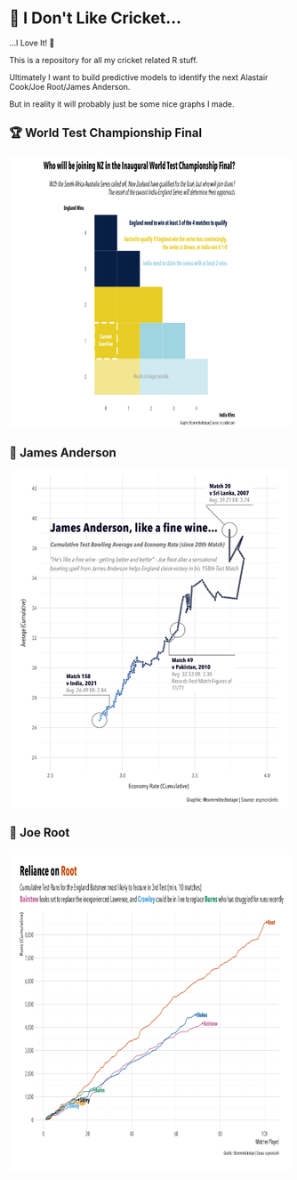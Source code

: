 # 🏏 I Don't Like Cricket...
...I Love It! 🏏

This is a repository for all my cricket related R stuff.

Ultimately I want to build predictive models to identify the next Alastair Cook/Joe Root/James Anderson.

But in reality it will probably just be some nice graphs I made.


## 🏆 World Test Championship Final

<p align="center">
  <img width="800" height="492" src="https://github.com/committedtotape/i-dont-like-cricket/blob/main/world_test_finals/plots/world_test_championship.png">
</p>

## 🍷 James Anderson

<p align="center">
  <img width="500" height="608"
  src="https://github.com/committedtotape/i-dont-like-cricket/blob/main/jimmy_jimmy/plots/jimmy_bowling_connect.png">
</p>

## 🌱 Joe Root

<p align="center">
  <img width="800" height="582"
  src="https://github.com/committedtotape/i-dont-like-cricket/blob/main/joe_root/plots/reliance_on_root.png">
</p>
